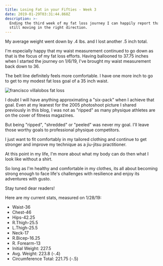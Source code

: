 ```yaml
---
title: Losing Fat in your Fifties - Week 3
date: 2019-01-29T03:31:44.868Z
description: >-
  Ending the third week of my fat loss journey I can happily report that I'm
  still moving in the right direction.
---
```

My average weight went down by .4 lbs. and I lost another .5 inch total.  

I'm especially happy that my waist measurement continued to go down as that is the focus of my fat loss efforts.  Having ballooned to 37.75 inches when I started the journey on 1/6/19, I've brought my waist measurement back down to 36. 

The belt line definitely feels more comfortable.  I have one more inch to go to get to my modest fat loss goal of a 35 inch waist.

![francisco villalobos fat loss](/img/weight-loss-in-50s.png "francisco villalobos fat loss")

I doubt I will have anything approximating a "six-pack" when I achieve that goal.  Even at my leanest for the 2005 photoshoot picture I shared previously in this blog, I was not as "ripped" as many physique athletes are on the cover of fitness magazines. 

But being "ripped", "shredded" or "peeled" was never my goal.  I'll leave those worthy goals to professional physique competitors. 

 I just want to fit comfortably in my tailored clothing and continue to get stronger and improve my technique as a jiu-jitsu practitioner.  

At this point in my life, I'm more about what my body can do then what I look like without a shirt.  

So long as I'm healthy and comfortable in my clothes, its all about becoming strong enough to face life's challenges with resilience and enjoy its adventures with gusto. 

Stay tuned dear readers!

Here are my current stats, measured on 1/28/19:

* Waist-36
* Chest-46
* Hips-42.25
* R.Thigh-25.5
* L.Thigh-25.5
* Neck-17
* R.Bicep-16.25
* R. Forearm-13
* Initial Weight: 227.5
* Avg. Weight: 223.8 (-.4)
* Circumference Total: 221.75 (-.5)
